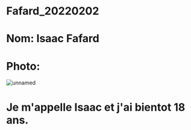# Fafard_20220202
# Nom: Isaac Fafard
# Photo:
![unnamed](https://user-images.githubusercontent.com/89608287/152186327-5f78249f-59d8-4472-b612-5b48a710e09f.jpeg)
# Je m'appelle Isaac et j'ai bientot 18 ans.
